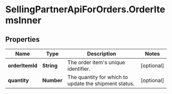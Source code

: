 # SellingPartnerApiForOrders.OrderItemsInner

## Properties

Name | Type | Description | Notes
------------ | ------------- | ------------- | -------------
**orderItemId** | **String** | The order item&#39;s unique identifier. | [optional] 
**quantity** | **Number** | The quantity for which to update the shipment status. | [optional] 


